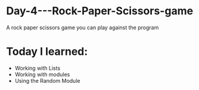 # Day-4---Rock-Paper-Scissors-game
A rock paper scissors game you can play against the program

# Today I learned:
- Working with Lists
- Working with modules
- Using the Random Module

